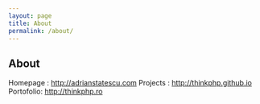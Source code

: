 ```yaml
---
layout: page
title: About
permalink: /about/
---
```


About
-----

Homepage  : http://adrianstatescu.com
Projects  : http://thinkphp.github.io
Portofolio: http://thinkphp.ro 

